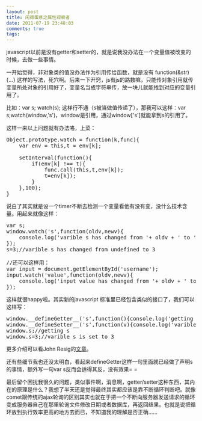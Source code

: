 ```yaml
---
layout: post
title: 闲得蛋疼之属性观察者
date: 2011-07-19 23:48:03
comments: true
tags: 
---
```


javascript以前是没有getter和setter的，就是说我没办法在一个变量值被改变的时候，去做一些事情。

一开始觉得，非对象类的值没办法作为引用传给函数，就是没有 function(&str){...} 这样的写法，死穴啊。后来一下开窍，js有js的路数嘛，只能传对象引用就传变量所处对象的引用好了，变量名当成字符串传，放一块儿就能找到对应的变量引用了。

比如：var s; watch(s); 这样行不通（s被当做值传递了），那我可以这样：var s;watch(window,'s')，window是引用，通过window['s']就能拿到s的引用了。

这样一来以上问题就有办法咯，上菜：

<pre lang="javascript">
Object.prototype.watch = function(k,func){
	var env = this,t = env[k];

	setInterval(function(){
		if(env[k] !== t){
			func.call(this,t,env[k]);
			t=env[k]);
		}
	},100);
}	
</pre>

说白了其实就是设一个timer不断去检测一个变量看他有没有变，没什么技术含量。用起来就像这样：

<pre lang="javascript">
var s;
window.watch('s',function(oldv,newv){
	console.log('varible s has changed from '+ oldv + ' to ' + newv);
});
s=3;//varible s has changed from undefined to 3

//还可以这样用：
var input = document.getElementById('username');
input.watch('value',function(oldv,newv){
	console.log('input value has changed from '+ oldv + ' to ' + newv);
});		
</pre>

这样就很happy啦。其实新的javascript 标准里已经包含类似的接口了，我们可以这样写：
<pre lang="javascript">
window.__defineGetter__('s',function(){console.log('getting s')});
window.__defineSetter__('s',function(v){console.log('varible s is set to '+v )});
window.s;//getting s
window.s=3;//varible s is set to 3
</pre>
更多介绍可以看John Resig的[文章](http://ejohn.org/blog/javascript-getters-and-setters/)。

还有些细节我也还没太明白，看起来defineGetter这样一句里面就已经做了声明s的事情，额外写一句var s反而会适得其反，没有效果= =

最后留个困扰我很久的问题，类似事件啊，消息啊，getter/setter这种东西，其内在的原理是什么？我想了半天还是觉得最终其实都应该是靠不断循环判断吧。就像comet跟传统的ajax轮询的区别其实也就在于把一个不断向服务器发送请求的循环变成服务器自己在那里轮询文件修改日期或者数据库，再返回结果。也就是说把循环放到执行效率更高的地方去而已，不知道我的理解是否正确……